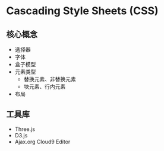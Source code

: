 # Cascading Style Sheets (CSS)

## 核心概念

- 选择器
- 字体
- 盒子模型
- 元素类型
  - 替换元素、非替换元素
  - 块元素、行内元素
- 布局

## 工具库

- Three.js
- D3.js
- Ajax.org Cloud9 Editor